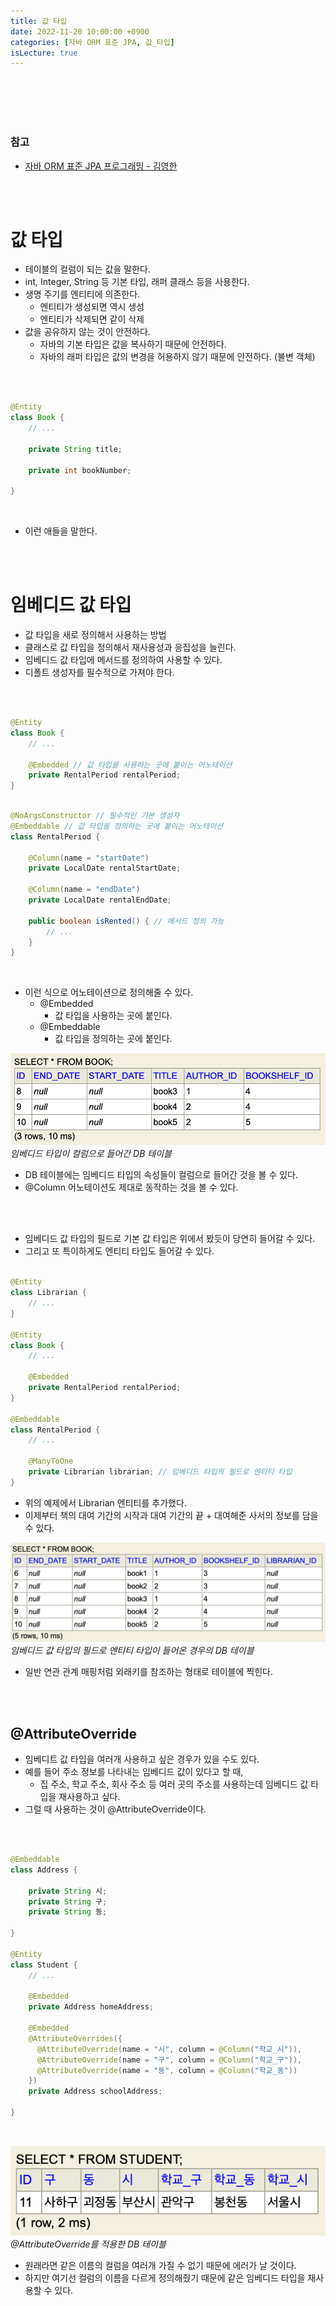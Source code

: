```yaml
---
title: 값 타입
date: 2022-11-20 10:00:00 +0900
categories: [자바 ORM 표준 JPA, 값_타입]
isLecture: true
---
```


<br/>
<br/>
<br/>
<br/>

### 참고

- [자바 ORM 표준 JPA 프로그래밍 - 김영한](https://www.inflearn.com/course/ORM-JPA-Basic/dashboard)

<br/>
<br/>

# 값 타입

- 테이블의 컬럼이 되는 값을 말한다.
- int, Integer, String 등 기본 타입, 래퍼 클래스 등을 사용한다.
- 생명 주기를 엔티티에 의존한다.
  - 엔티티가 생성되면 역시 생성
  - 엔티티가 삭제되면 같이 삭제
- 값을 공유하지 않는 것이 안전하다.
  - 자바의 기본 타입은 값을 복사하기 때문에 안전하다.
  - 자바의 래퍼 타입은 값의 변경을 허용하지 않기 때문에 안전하다. (불변 객체)

<br/>

```java

@Entity
class Book {
    // ...

    private String title;

    private int bookNumber;

}

```

<br/>

- 이런 애들을 말한다.


<br/>
<br/>

# 임베디드 값 타입

- 값 타입을 새로 정의해서 사용하는 방법
- 클래스로 값 타입을 정의해서 재사용성과 응집성을 늘린다.
- 임베디드 값 타입에 메서드를 정의하여 사용할 수 있다.
- 디폴트 생성자를 필수적으로 가져야 한다.

<br/>

```java

@Entity
class Book {
    // ...

    @Embedded // 값 타입을 사용하는 곳에 붙이는 어노테이션
    private RentalPeriod rentalPeriod;
}

```

```java

@NoArgsConstructor // 필수적인 기본 생성자
@Embeddable // 값 타입을 정의하는 곳에 붙이는 어노테이션
class RentalPeriod {

    @Column(name = "startDate")
    private LocalDate rentalStartDate;

    @Column(name = "endDate")
    private LocalDate rentalEndDate;

    public boolean isRented() { // 메서드 정의 가능
        // ...
    }
}

```

<br/>

- 이런 식으로 어노테이션으로 정의해줄 수 있다.
  - @Embedded
    - 값 타입을 사용하는 곳에 붙인다.
  - @Embeddable
    - 값 타입을 정의하는 곳에 붙인다.

![img-description](assets/img/lecture/jpa/embedded-01.png)
_임베디드 타입이 컬럼으로 들어간 DB 테이블_

- DB 테이블에는 임베디드 타입의 속성들이 컬럼으로 들어간 것을 볼 수 있다.
- @Column 어노테이션도 제대로 동작하는 것을 볼 수 있다.

<br/>
<br/>

- 임베디드 값 타입의 필드로 기본 값 타입은 위에서 봤듯이 당연히 들어갈 수 있다.
- 그리고 또 특이하게도 엔티티 타입도 들어갈 수 있다.

```java

@Entity
class Librarian {
    // ...
}

@Entity
class Book {
    // ...

    @Embedded
    private RentalPeriod rentalPeriod;
}

@Embeddable
class RentalPeriod {
    // ...

    @ManyToOne
    private Librarian librarian; // 임베디드 타입의 필드로 엔티티 타입
}

```

- 위의 예제에서 Librarian 엔티티를 추가했다.
- 이제부터 책의 대여 기간의 시작과 대여 기간의 끝 + 대여해준 사서의 정보를 담을 수 있다.


![img-description](assets/img/lecture/jpa/embedded-03.png)
_임베디드 값 타입의 필드로 엔티티 타입이 들어온 경우의 DB 테이블_

- 일반 연관 관계 매핑처럼 외래키를 참조하는 형태로 테이블에 찍힌다.


<br/>
<br/>

## @AttributeOverride

- 임베디트 값 타입을 여러개 사용하고 싶은 경우가 있을 수도 있다.
- 예를 들어 주소 정보를 나타내는 임베디드 값이 있다고 할 때,
  - 집 주소, 학교 주소, 회사 주소 등 여러 곳의 주소를 사용하는데 임베디드 값 타입을 재사용하고 싶다.
- 그럴 때 사용하는 것이 @AttributeOverride이다.

<br/>

```java

@Embeddable
class Address {

    private String 시;
    private String 구;
    private String 동;

}

@Entity
class Student {
    // ...

    @Embedded
    private Address homeAddress;

    @Embedded
    @AttributeOverrides({
      @AttributeOverride(name = "시", column = @Column("학교_시")),
      @AttributeOverride(name = "구", column = @Column("학교_구")),
      @AttributeOverride(name = "동", column = @Column("학교_동"))
    })
    private Address schoolAddress;

}

```

<br/>

![img-description](assets/img/lecture/jpa/embedded-02.png)
_@AttributeOverride를 적용한 DB 테이블_

- 원래라면 같은 이름의 컬럼을 여러개 가질 수 없기 때문에 에러가 날 것이다.
- 하지만 여기선 컬럼의 이름을 다르게 정의해줬기 때문에 같은 임베디드 타입을 재사용할 수 있다.



<br/>
<br/>
<br/>
<br/>
